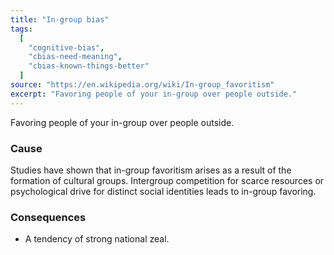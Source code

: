 ```yaml
---
title: "In-group bias"
tags:
  [
    "cognitive-bias",
    "cbias-need-meaning",
    "cbias-known-things-better"
  ]
source: "https://en.wikipedia.org/wiki/In-group_favoritism"
excerpt: "Favoring people of your in-group over people outside."
---
```


Favoring people of your in-group over people outside.

### Cause

Studies have shown that in-group favoritism arises as a result of the formation of cultural groups. Intergroup competition for scarce resources or psychological drive for distinct social identities leads to in-group favoring.

### Consequences

- A tendency of strong national zeal.


